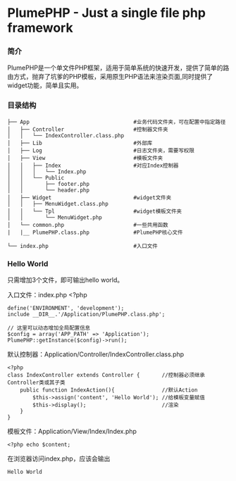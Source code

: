 PlumePHP - Just a single file php framework
========


### 简介

PlumePHP是一个单文件PHP框架，适用于简单系统的快速开发，提供了简单的路由方式，抛弃了坑爹的PHP模板，采用原生PHP语法来渲染页面,同时提供了widget功能，简单且实用。


### 目录结构

    ├── App                                 #业务代码文件夹，可在配置中指定路径
    │   ├── Controller                      #控制器文件夹
    │   │   └── IndexController.class.php
    │   ├── Lib                             #外部库
    │   ├── Log                             #日志文件夹，需要写权限
    │   ├── View                            #模板文件夹
    │   │   ├── Index                       #对应Index控制器
    │   │   │   └── Index.php
    │   │   └── Public
    │   │       ├── footer.php
    │   │       └── header.php
    │   ├── Widget                          #widget文件夹
    │   │   ├── MenuWidget.class.php
    │   │   └── Tpl                         #widget模板文件夹
    │   │       └── MenuWidget.php
    │   └── common.php                      #一些共用函数
    |   |__ PlumePHP.class.php              #PlumePHP核心文件
     
    └── index.php                           #入口文件
    
### Hello World

只需增加3个文件，即可输出hello world。

入口文件：index.php
    <?php

    define('ENVIRONMENT', 'development');
    include __DIR__.'/Application/PlumePHP.class.php';

    // 这里可以动态增加全局配置信息
    $config = array('APP_PATH' => 'Application');
    PlumePHP::getInstance($config)->run();
    
默认控制器：Application/Controller/IndexController.class.php

    <?php
    class IndexController extends Controller {       //控制器必须继承Controller类或其子类
        public function IndexAction(){               //默认Action
            $this->assign('content', 'Hello World'); //给模板变量赋值
            $this->display();                        //渲染
        }
    }
    
模板文件：Application/View/Index/Index.php

    <?php echo $content;
    
在浏览器访问index.php，应该会输出

    Hello World
